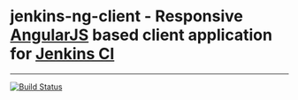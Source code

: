 # jenkins-ng-client - Responsive [AngularJS](http://angularjs.org/) based client application for [Jenkins CI](http://jenkins-ci.org/)
***
[![Build Status](https://api.travis-ci.org/SidhNor/jenkins-ng-client.png)](http://travis-ci.org/SidhNor/jenkins-ng-client)